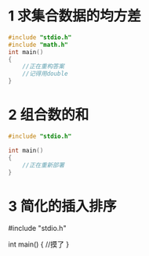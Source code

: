 # 1 求集合数据的均方差
```c
#include "stdio.h"
#include "math.h"
int main()
{
	//正在重构答案
	//记得用double
}
```

# 2 组合数的和
```c
#include "stdio.h"

int main()
{
	//正在重新部署
}
```
# 3 简化的插入排序
#include "stdio.h"

int main()
{
	//摸了
}